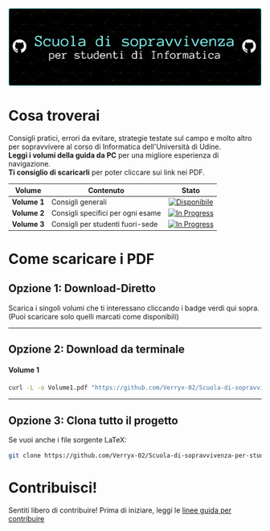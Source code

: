![Banner](assets/Banner.png)

# Cosa troverai


Consigli pratici, errori da evitare, strategie testate sul campo e molto altro per sopravvivere al corso di Informatica dell'Università di Udine.    
**Leggi i volumi della guida da PC** per una migliore esperienza di navigazione.  
**Ti consiglio di scaricarli** per poter cliccare sui link nei PDF.

|Volume|Contenuto|Stato|
|---|---|---|
|**Volume 1**|Consigli generali|<div align="center">[![Disponibile](https://img.shields.io/badge/%20%20Disponibile%20%20-limegreen?style=flat-square&logo=github)](https://github.com/Verryx-02/Scuola-di-sopravvivenza-per-studenti-di-Informatica/raw/main/Volume1.pdf)</div>|
|**Volume 2**|Consigli specifici per ogni esame|<div align="center">[![In Progress](https://img.shields.io/badge/%20%20Work%20in%20Progress%20%20-darkred?style=flat-square)](https://github.com/Verryx-02/Scuola-di-sopravvivenza-per-studenti-di-Informatica/raw/main/Volume2.pdf)</div>|
|**Volume 3**|Consigli per studenti fuori-sede|<div align="center">[![In Progress](https://img.shields.io/badge/%20%20Work%20in%20Progress%20%20-darkred?style=flat-square)](https://github.com/Verryx-02/Scuola-di-sopravvivenza-per-studenti-di-Informatica/raw/main/Volume3.pdf)</div>|


# Come scaricare i PDF

## Opzione 1: Download-Diretto

Scarica i singoli volumi che ti interessano cliccando i badge verdi qui sopra. (Puoi scaricare solo quelli marcati come disponibili) 

---

## Opzione 2: Download da terminale

#### Volume 1

```bash
curl -L -o Volume1.pdf "https://github.com/Verryx-02/Scuola-di-sopravvivenza-per-studenti-di-Informatica/raw/main/Volume1.pdf"
```

---

## Opzione 3: Clona tutto il progetto

Se vuoi anche i file sorgente LaTeX:

```bash
git clone https://github.com/Verryx-02/Scuola-di-sopravvivenza-per-studenti-di-Informatica.git
```

# Contribuisci!

Sentiti libero di contribuire! Prima di iniziare, leggi le [linee guida per contribuire](https://github.com/Verryx-02/Scuola-di-sopravvivenza-per-studenti-di-Informatica/blob/main/CONTRIBUTING.md)